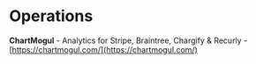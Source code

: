 # Operations

**ChartMogul** - Analytics for Stripe, Braintree, Chargify & Recurly - [https://chartmogul.com/](https://chartmogul.com/)
